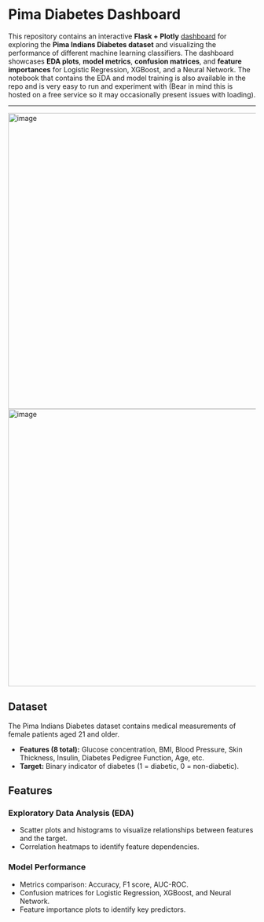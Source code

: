 # Pima Diabetes Dashboard

This repository contains an interactive **Flask + Plotly** [dashboard](https://diabetes-ml-flask-ht3m.onrender.com/) for exploring the **Pima Indians Diabetes dataset** and visualizing the performance of different machine learning classifiers. The dashboard showcases **EDA plots**, **model metrics**, **confusion matrices**, and **feature importances** for Logistic Regression, XGBoost, and a Neural Network. The notebook that contains the EDA and model training is also available in the repo and is very easy to run and experiment with (Bear in mind this is hosted on a free service so it may occasionally present issues with loading).

---

<img width="1661" height="603" alt="image" src="https://github.com/user-attachments/assets/1f12bd2b-a514-4f81-a257-c86e532a9f1b" />

<img width="1681" height="565" alt="image" src="https://github.com/user-attachments/assets/e6e94c2f-5432-43a2-add1-374ae3a65ab8" />


## **Dataset**

The Pima Indians Diabetes dataset contains medical measurements of female patients aged 21 and older.  
- **Features (8 total):** Glucose concentration, BMI, Blood Pressure, Skin Thickness, Insulin, Diabetes Pedigree Function, Age, etc.  
- **Target:** Binary indicator of diabetes (1 = diabetic, 0 = non-diabetic).  

## Features

### Exploratory Data Analysis (EDA)
- Scatter plots and histograms to visualize relationships between features and the target.
- Correlation heatmaps to identify feature dependencies.

### Model Performance
- Metrics comparison: Accuracy, F1 score, AUC-ROC.
- Confusion matrices for Logistic Regression, XGBoost, and Neural Network.
- Feature importance plots to identify key predictors.
